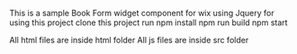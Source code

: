 This is a sample Book Form widget component for wix using Jquery
for using this project
clone this project
run
npm install
npm run build
npm start 

All html files are inside html folder
All js files are inside src folder
